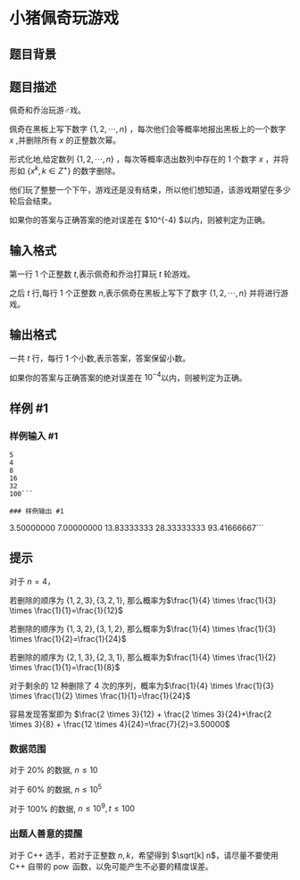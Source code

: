 # 小猪佩奇玩游戏

## 题目背景



## 题目描述

佩奇和乔治玩游♂戏。

佩奇在黑板上写下数字 $\{1,2,\cdots,n\}$ ，每次他们会等概率地报出黑板上的一个数字 $x$ ,并删除所有 $x$ 的正整数次幂。

形式化地,给定数列 $\{1,2,\cdots,n\}$ ，每次等概率选出数列中存在的 $1$ 个数字 $x$ ，并将形如 $\{x^k,k \in Z^{+}\}$ 的数字删除。

他们玩了整整一个下午，游戏还是没有结束，所以他们想知道，该游戏期望在多少轮后会结束。

如果你的答案与正确答案的绝对误差在 $10^{-4} $以内，则被判定为正确。

## 输入格式

第一行 $1$ 个正整数 $t$,表示佩奇和乔治打算玩 $t$ 轮游戏。

之后 $t$ 行,每行 $1$ 个正整数 $n$,表示佩奇在黑板上写下了数字 $\{1,2,\cdots,n\}$ 并将进行游戏。

## 输出格式

一共 $t$ 行，每行 $1$ 个小数,表示答案，答案保留小数。

如果你的答案与正确答案的绝对误差在 $10^{-4}$以内，则被判定为正确。

## 样例 #1

### 样例输入 #1
```
5
4
8
16
32
100```

### 样例输出 #1

```
3.50000000
7.00000000
13.83333333
28.33333333
93.41666667```

## 提示

对于 $n=4$，

若删除的顺序为 $\{1,2,3\},\{3,2,1\}$, 那么概率为$\frac{1}{4} \times \frac{1}{3} \times \frac{1}{1}=\frac{1}{12}$

若删除的顺序为 $\{1,3,2\},\{3,1,2\}$, 那么概率为$\frac{1}{4} \times \frac{1}{3} \times \frac{1}{2}=\frac{1}{24}$

若删除的顺序为 $\{2,1,3\},\{2,3,1\}$, 那么概率为$\frac{1}{4} \times \frac{1}{2} \times \frac{1}{1}=\frac{1}{8}$

对于剩余的 $12$ 种删除了 $4$ 次的序列，概率为$\frac{1}{4} \times \frac{1}{3} \times \frac{1}{2} \times \frac{1}{1}=\frac{1}{24}$

容易发现答案即为
$\frac{2 \times 3}{12} + \frac{2 \times 3}{24}+\frac{2 \times 3}{8} + \frac{12 \times 4}{24}=\frac{7}{2}=3.50000$

### 数据范围

对于 $20\%$ 的数据, $n \leq 10$

对于 $60\%$ 的数据, $n \leq 10^5$

对于 $100\%$ 的数据, $n \leq 10^9,t \leq 100$

### 出题人善意的提醒

对于 C++ 选手，若对于正整数 $n,k$，希望得到 $\sqrt[k] n$，请尽量不要使用 C++ 自带的 $\operatorname{pow}$ 函数，以免可能产生不必要的精度误差。
